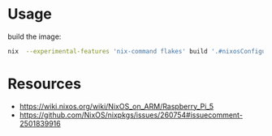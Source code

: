 # Usage
build the image:
```bash
nix  --experimental-features 'nix-command flakes' build '.#nixosConfigurations.bramble-test-5.config.system.build.sdImage'
```

# Resources
- https://wiki.nixos.org/wiki/NixOS_on_ARM/Raspberry_Pi_5
- https://github.com/NixOS/nixpkgs/issues/260754#issuecomment-2501839916
